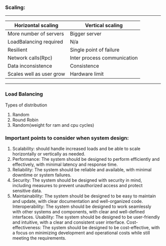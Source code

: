 ### Scaling:

_____________________________________________________________
| Horizontal scaling 		    |	Vertical scaling              |
|---------------------------|-------------------------------|
| More number of servers	  |	Bigger server							    |
| LoadBalancing required	  |	N/a							              |
| Resilient					        | Single point of failure		    |
| Network calls(Rpc)		    |	Inter process communication	  |
| Data inconsistence		    |	Consistence					          |
| Scales well as user grow	| Hardware limit				        |
-------------------------------------------------------------

### Load Balancing
Types of distribution  
1. Random
2. Round Robin
3. Random(weight for ram and cpu cycles)

### Important points to consider when system design:
1. Scalability: should handle increased loads and be able to scale horizontally or vertically as needed.
2. Performance: The system should be designed to perform efficiently and effectively, with minimal latency and response time.
3. Reliability: The system should be reliable and available, with minimal downtime or system failures.
4. Security: The system should be designed with security in mind, including measures to prevent unauthorized access and protect sensitive data.
5. Maintainability: The system should be designed to be easy to maintain and update, with clear documentation and well-organized code.
Interoperability: The system should be designed to work seamlessly with other systems and components, with clear and well-defined interfaces.
Usability: The system should be designed to be user-friendly and intuitive, with a clear and consistent user interface.
Cost-effectiveness: The system should be designed to be cost-effective, with a focus on minimizing development and operational costs while still meeting the requirements.
